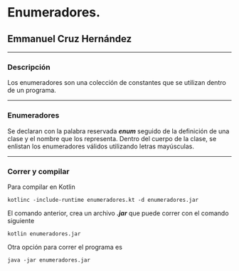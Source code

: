 # Enumeradores.
## Emmanuel Cruz Hernández

----

### Descripción
Los enumeradores son una colección de constantes que se utilizan dentro de un programa.

----

### Enumeradores
Se declaran con la palabra reservada ***enum*** seguido de la definición de una clase y el nombre que los representa. Dentro del cuerpo de la clase, se enlistan los enumeradores válidos utilizando letras mayúsculas.

		


----

### Correr y compilar

Para compilar en Kotlin

```
kotlinc -include-runtime enumeradores.kt -d enumeradores.jar
```

El comando anterior, crea un archivo ***.jar*** que puede correr con el comando siguiente

```
kotlin enumeradores.jar
```

Otra opción para correr el programa es

```
java -jar enumeradores.jar
```
